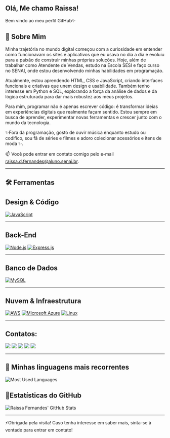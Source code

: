 ## Olá, Me chamo Raissa!

Bem vindo ao meu perfil GitHub✨

## 🌸 Sobre Mim

Minha trajetória no mundo digital começou com a curiosidade em entender como funcionavam os sites e aplicativos que eu usava no dia a dia e evoluiu para a paixão de construir minhas próprias soluções. Hoje, além de trabalhar como Atendente de Vendas, estudo na Escola SESI e faço curso no SENAI, onde estou desenvolvendo minhas habilidades em programação.

Atualmente, estou aprendendo HTML, CSS e JavaScript, criando interfaces funcionais e criativas que unem design e usabilidade. Também tenho interesse em Python e SQL, explorando a força da análise de dados e da lógica estruturada para dar mais robustez aos meus projetos.

Para mim, programar não é apenas escrever código: é transformar ideias em experiências digitais que realmente façam sentido. Estou sempre em busca de aprender, experimentar novas ferramentas e crescer junto com o mundo da tecnologia.

✨Fora da programação, gosto de ouvir música enquanto estudo ou codifico, sou fã de séries e filmes e adoro colecionar acessórios e itens de moda ✨.

📫 Você pode entrar em contato comigo pelo e-mail raissa.d.fernandes@aluno.senai.br.

---
## 🛠️ Ferramentas


## Design & Código
[![JavaScript](https://img.shields.io/badge/JavaScript-F7DF1E?style=for-the-badge&logo=javascript&logoColor=black)](https://developer.mozilla.org/pt-BR/docs/Web/JavaScript) 

---
## Back-End
[![Node.js](https://img.shields.io/badge/Node.js-339933?style=for-the-badge&logo=node.js&logoColor=white)](https://nodejs.org/)
[![Express.js](https://img.shields.io/badge/Express.js-000000?style=for-the-badge&logo=express&logoColor=white)](https://expressjs.com/)

---
## Banco de Dados
[![MySQL](https://img.shields.io/badge/MySQL-4479A1?style=for-the-badge&logo=mysql&logoColor=white)](https://www.mysql.com/)

---

## Nuvem & Infraestrutura
[![AWS](https://img.shields.io/badge/AWS-FF9900?style=for-the-badge&logo=amazon-aws&logoColor=white)](https://aws.amazon.com/)
[![Microsoft Azure](https://img.shields.io/badge/Microsoft_Azure-0089D6?style=for-the-badge&logo=microsoft-azure&logoColor=white)](https://azure.microsoft.com/)
[![Linux](https://img.shields.io/badge/Linux-FCC624?style=for-the-badge&logo=linux&logoColor=black)](https://www.linux.org/)

---
  
## Contatos:
<div>
<a href="https://www.youtube.com/seu-canal-youtube-aqui" target="_blank"><img loading="lazy" src="https://img.shields.io/badge/YouTube-FF0000?style=for-the-badge&logo=youtube&logoColor=white" target="_blank"></a>
<a href="https://instagram.com/seu-usuário-instagram-aqui" target="_blank"><img loading="lazy" src="https://img.shields.io/badge/-Instagram-%23E4405F?style=for-the-badge&logo=instagram&logoColor=white" target="_blank"></a>
<a href="https://www.twitch.tv/seu-usuário-aqui" target="_blank"><img loading="lazy" src="https://img.shields.io/badge/Twitch-9146FF?style=for-the-badge&logo=twitch&logoColor=white" target="_blank"></a>
<a href = "mailto:contato@seu-usuário-aqui"><img loading="lazy" src="https://img.shields.io/badge/Gmail-D14836?style=for-the-badge&logo=gmail&logoColor=white" target="_blank"></a>
<a href="https://www.linkedin.com/in/seu-usuário-linkedln-aqui" target="_blank"><img loading="lazy" src="https://img.shields.io/badge/-LinkedIn-%230077B5?style=for-the-badge&logo=linkedin&logoColor=white" target="_blank"></a>   
</div>


---
## 🔢 Minhas linguagens mais recorrentes
![Most Used Languages](https://github-readme-stats.vercel.app/api/top-langs/?username=Raissa-Fernandes17&show_icons=true&count_private=true&title_color=ff69b4&icon_color=ff69b4&text_color=c0c0c0&bg_color=1e1e1e)

 ## 🚀Estatísticas do GitHub
![Raissa Fernandes' GitHub Stats](https://github-readme-stats.vercel.app/api?username=Raissa-Fernandes17&show_icons=true&count_private=true&title_color=ff69b4&icon_color=ff69b4&text_color=c0c0c0&bg_color=1e1e1e)

---
⚡Obrigada pela visita! Caso tenha interesse em saber mais, sinta-se à vontade para entrar em contato!
